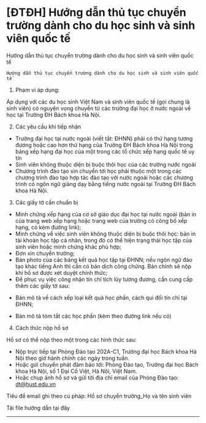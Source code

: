 # [ĐTĐH] Hướng dẫn thủ tục chuyển trường dành cho du học sinh và sinh viên quốc tế

Hướng dẫn thủ tục chuyển trường dành cho du học sinh và sinh viên quốc tế
        
	Hướng dẫn thủ tục chuyển trường dành cho du học sinh và sinh viên quốc tế
1. Phạm vi áp dụng:

Áp dụng với các du học sinh Việt Nam và sinh viên quốc tế (gọi chung là sinh viên) có nguyện vọng chuyển từ các trường đại học ở nước ngoài về học tại Trường ĐH Bách khoa Hà Nội.

2. Các yêu cầu khi tiếp nhận
- Trường đại học tại nước ngoài (viết tắt: ĐHNN) phải có thứ hạng tương đương hoặc cao hơn thứ hạng của Trường ĐH Bách khoa Hà Nội trong bảng xếp hạng đại học của một trong các tổ chức xếp hạng quốc tế uy tín
- Sinh viên không thuộc diện bị buộc thôi học của các trường nước ngoài
- Chương trình đào tạo xin chuyển tới học phải thuộc một trong các chương trình đào tạo hợp tác đào tạo với nước ngoài hoặc các chương trình có ngôn ngữ giảng dạy bằng tiếng nước ngoài tại Trường ĐH Bách khoa Hà Nội.

3. Các giấy tờ cần chuẩn bị
- Minh chứng xếp hạng của cơ sở giáo dục đại học tại nước ngoài (bản in của trang web xếp hạng hoặc trang web của trường có công bố xếp hạng, có kèm đường link);
- Minh chứng về việc sinh viên không thuộc diện bị buộc thôi học: bản in tài khoản học tập cá nhân, trong đó có thể hiện trạng thái học tập của sinh viên hoặc minh chứng khác phù hợp;
- Đơn xin chuyển trường;
- Bản photo của các bảng kết quả học tập tại ĐHNN; nếu ngôn ngữ đào tạo khác tiếng Anh thì cần có bản dịch công chứng. Bản chính sẽ nộp khi hồ sơ được xét duyệt chính thức;
- Để phục vụ việc công nhận tín chỉ tích lũy tương đương, cần cung cấp thêm các giấy tờ sau:

+ Bản mô tả về cách xếp loại kết quả học phần, cách qui đổi tín chỉ tại ĐHNN;

+ Bản mô tả tóm tắt các học phần (kèm theo đường link nếu có)

4. Cách thức nộp hồ sơ

Hồ sơ có thể nộp theo một trong các hình thức sau:
- Nộp trực tiếp tại Phòng Đào tạo 202A-C1, Trường đại học Bách khoa Hà Nội theo giờ hành chính các ngày trong tuần.
- Hoặc gửi chuyển phát đảm bảo tới: Phòng Đào tạo, Trường đại học Bách khoa Hà Nội, số 1 Đại Cồ Việt, Hà Nội, Việt Nam.
- Hoặc chụp ảnh hồ sơ và gửi tới địa chỉ email của Phòng Đào tạo: dt@hust.edu.vn

Tiêu đề email ghi theo cú pháp: Hồ sơ chuyển trường_Họ và tên sinh viên

Tải file hướng dẫn tại đây

---------------------------------------------------------